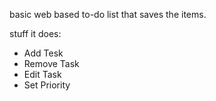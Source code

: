 basic web based to-do list that saves the items.

stuff it does:
- Add Tesk
- Remove Task
- Edit Task
- Set Priority
